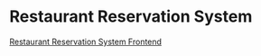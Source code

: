 # Restaurant Reservation System
[Restaurant Reservation System Frontend](https://restaurantreservationsystem-frontend.onrender.com)

